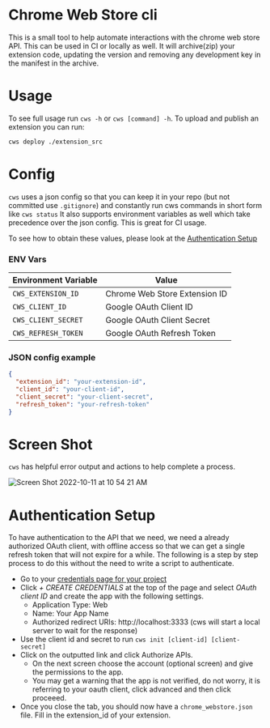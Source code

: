 Chrome Web Store cli
=======

This is a small tool to help automate interactions with the chrome web store API.
This can be used in CI or locally as well. It will archive(zip) your extension code,
updating the version and removing any development key in the manifest in the archive.

# Usage
To see full usage run `cws -h` or `cws [command] -h`. To upload and publish an
extension you can run:

```bash
cws deploy ./extension_src
```

# Config
`cws` uses a json config so that you can keep it in your repo (but not committed use `.gitignore`)
and constantly run cws commands in short form like `cws status` It also supports
environment variables as well which take precedence over the json config. This
is great for CI usage.

To see how to obtain these values, please look at the [Authentication Setup](#AuthenticationSetup)

### ENV Vars

| Environment Variable | Value
|----------------------|---------
|`CWS_EXTENSION_ID`    | Chrome Web Store Extension ID
|`CWS_CLIENT_ID`       | Google OAuth Client ID
|`CWS_CLIENT_SECRET`   | Google OAuth Client Secret
|`CWS_REFRESH_TOKEN`   | Google OAuth Refresh Token

### JSON config example

```json
{
  "extension_id": "your-extension-id",
  "client_id": "your-client-id",
  "client_secret": "your-client-secret",
  "refresh_token": "your-refresh-token"
}
```

# Screen Shot
`cws` has helpful error output and actions to help complete a process.

![Screen Shot 2022-10-11 at 10 54 21 AM](https://user-images.githubusercontent.com/463193/195125995-5975f5b6-3572-43f8-aa8d-4c1f3810b534.png)

# Authentication Setup
To have authentication to the API that we need, we need a already authorized OAuth
client, with offline access so that we can get a single refresh token that will not
expire for a while. The following is a step by step process to do this without the
need to write a script to authenticate.

- Go to your [credentials page for your project](https://console.cloud.google.com/apis/credentials)
- Click *+ CREATE CREDENTIALS* at the top of the page and select *OAuth client ID* and create the app with the following settings.
  - Application Type: Web
  - Name: Your App Name
  - Authorized redirect URIs: http://localhost:3333 (cws will start a local server to wait for the response)
- Use the client id and secret to run `cws init [client-id] [client-secret]`
- Click on the outputted link and click Authorize APIs.
  - On the next screen choose the account (optional screen) and give the permissions to the app.
  - You may get a warning that the app is not verified, do not worry, it is referring to your oauth client, click advanced and then click proceeed.
- Once you close the tab, you should now have a `chrome_webstore.json` file. Fill in the
  extension_id of your extension.
